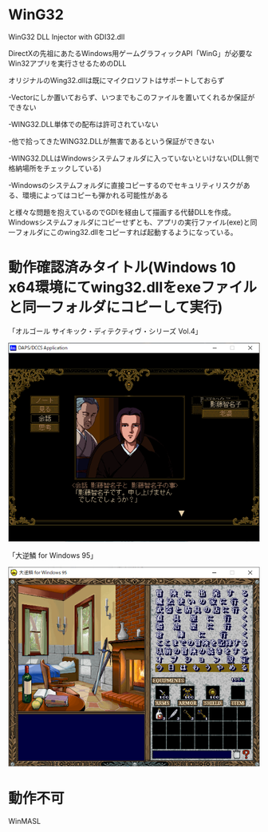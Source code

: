 # WinG32
WinG32 DLL Injector with GDI32.dll

DirectXの先祖にあたるWindows用ゲームグラフィックAPI「WinG」が必要なWin32アプリを実行させるためのDLL

オリジナルのWing32.dllは既にマイクロソフトはサポートしておらず

-Vectorにしか置いておらず、いつまでもこのファイルを置いてくれるか保証ができない

-WING32.DLL単体での配布は許可されていない

-他で拾ってきたWING32.DLLが無害であるという保証ができない

-WING32.DLLはWindowsシステムフォルダに入っていないといけない(DLL側で格納場所をチェックしている)

-Windowsのシステムフォルダに直接コピーするのでセキュリティリスクがある、環境によってはコピーも弾かれる可能性がある

と様々な問題を抱えているのでGDIを経由して描画する代替DLLを作成。Windowsシステムフォルダにコピーせずとも、アプリの実行ファイル(exe)と同一フォルダにこのwing32.dllをコピーすれば起動するようになっている。

# 動作確認済みタイトル(Windows 10 x64環境にてwing32.dllをexeファイルと同一フォルダにコピーして実行)

「オルゴール サイキック・ディテクティヴ・シリーズ Vol.4」

![Orgal](/Samples/Orgal.png)


「大逆鱗 for Windows 95」

![Dai Gekirin](/Samples/DaiGekirin.png)


# 動作不可

WinMASL
